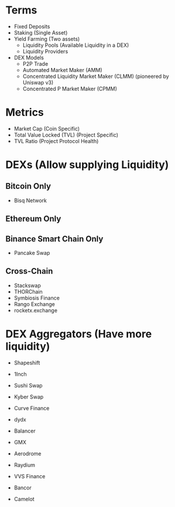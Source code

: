 # Terms
- Fixed Deposits
- Staking (Single Asset)
- Yield Farming (Two assets)
	- Liquidity Pools (Available Liquidity in a DEX)
	- Liquidity Providers
- DEX Models
	- P2P Trade
	- Automated Market Maker (AMM)
	- Concentrated Liquidity Market Maker (CLMM) (pioneered by Uniswap v3)
	- Concentrated P Market Maker (CPMM)
# Metrics
- Market Cap (Coin Specific)
- Total Value Locked (TVL) (Project Specific)
- TVL Ratio (Project Protocol Health)

# DEXs (Allow supplying Liquidity)
## Bitcoin Only
- Bisq Network
## Ethereum Only

## Binance Smart Chain Only
- Pancake Swap
## Cross-Chain
- Stackswap
- THORChain
- Symbiosis Finance
- Rango Exchange
- rocketx.exchange
# DEX Aggregators (Have more liquidity)
- Shapeshift
- 1Inch

- Sushi Swap
- Kyber Swap
- Curve Finance
- dydx
- Balancer
- GMX
- Aerodrome
- Raydium
- VVS Finance
- Bancor
- Camelot